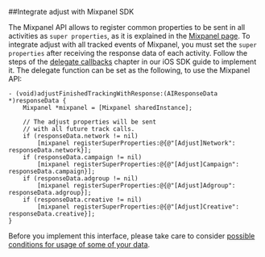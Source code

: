 ##Integrate adjust with Mixpanel SDK

The Mixpanel API allows to register common properties to be sent in all activities as `super properties`, as it is explained in the [Mixpanel page][mixpanel_ios]. To integrate adjust with all tracked events of Mixpanel, you must set the `super properties` after receiving the response data of each activity. Follow the steps of the [delegate callbacks][response_callbacks] chapter in our iOS SDK guide to implement it. 
The delegate function can be set as the following, to use the Mixpanel API: 

```objc
- (void)adjustFinishedTrackingWithResponse:(AIResponseData *)responseData {
    Mixpanel *mixpanel = [Mixpanel sharedInstance];

    // The adjust properties will be sent
    // with all future track calls.
    if (responseData.network != nil)
        [mixpanel registerSuperProperties:@{@"[Adjust]Network":  responseData.network}];
    if (responseData.campaign != nil)
        [mixpanel registerSuperProperties:@{@"[Adjust]Campaign": responseData.campaign}];
    if (responseData.adgroup != nil)
        [mixpanel registerSuperProperties:@{@"[Adjust]Adgroup":  responseData.adgroup}];
    if (responseData.creative != nil)
        [mixpanel registerSuperProperties:@{@"[Adjust]Creative": responseData.creative}];
}
```

Before you implement this interface, please take care to consider [possible conditions for usage of some of your data][attribution_data].

[mixpanel_ios]: https://mixpanel.com/help/reference/ios#super-properties
[attribution_data]: https://github.com/adjust/sdks/blob/master/doc/attribution-data.md
[response_callbacks]: https://github.com/adjust/ios_sdk#9-receive-delegate-callbacks
